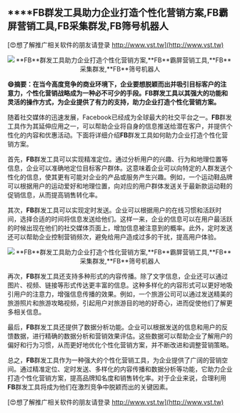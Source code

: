 ## ****FB**群发工具助力企业打造个性化营销方案,**FB**霸屏营销工具,**FB**采集群发,**FB**筛号机器人**

[😍想了解推广相关软件的朋友请登录 http://www.vst.tw](http://www.vst.tw)

 <center><img src="https://vst.tw/MP4/tuiguang/png/3.png" alt="**FB**群发工具助力企业打造个性化营销方案,**FB**霸屏营销工具,**FB**采集群发,**FB**筛号机器人"></center>

**😄摘要：在当今高度竞争的商业环境下，企业要想脱颖而出并吸引目标客户的注意力，个性化营销战略成为一种必不可少的手段。**FB**群发工具以其强大的功能和灵活的操作方式，为企业提供了有力的支持，助力企业打造个性化营销方案。**

随着社交媒体的迅速发展，Facebook已经成为全球最大的社交平台之一。**FB**群发工具作为其延伸应用之一，可以帮助企业将自身的信息推送给潜在客户，并提供个性化的内容和优惠活动。下面将详细介绍**FB**群发工具如何助力企业打造个性化营销方案。

首先，**FB**群发工具可以实现精准定位。通过分析用户的兴趣、行为和地理位置等信息，企业可以准确地定位目标客户群体。这意味着企业可以向特定的人群发送个性化的信息，使其更有可能对企业的产品或服务产生兴趣。例如，一个运动鞋品牌可以根据用户的运动爱好和地理位置，向对应的用户群体发送关于最新款运动鞋的促销信息，从而提高销售转化率。

其次，**FB**群发工具可以实现定时发送。企业可以根据用户的在线习惯和活跃时间，选择合适的时间将信息发送给他们。这样一来，企业的信息可以在用户最活跃的时候出现在他们的社交媒体页面上，增加信息被注意到的概率。此外，定时发送还可以帮助企业控制营销频次，避免给用户造成过多的干扰，提高用户体验。

 <center><img src="https://vst.tw/MP4/tuiguang/png/5.png" alt="**FB**群发工具助力企业打造个性化营销方案,**FB**霸屏营销工具,**FB**采集群发,**FB**筛号机器人"></center>

再次，**FB**群发工具还支持多种形式的内容传播。除了文字信息，企业还可以通过图片、视频、链接等形式传达更丰富的信息。这种多样化的内容形式可以更好地吸引用户的注意力，增强信息传播的效果。例如，一个旅游公司可以通过发送精美的旅游照片和旅游攻略视频，引起用户对旅游目的地的好奇心，进而促使他们了解更多相关信息。

最后，**FB**群发工具还提供了数据分析功能。企业可以根据发送的信息和用户的反馈数据，进行精确的数据分析和营销效果评估。这些数据可以帮助企业了解用户的偏好和行为习惯，从而更好地优化个性化营销方案，并不断改进和调整营销策略。

总之，**FB**群发工具作为一种强大的个性化营销工具，为企业提供了广阔的营销空间。通过精准定位、定时发送、多样化的内容传播和数据分析等功能，它助力企业打造个性化营销方案，提高品牌知名度和销售转化率。对于企业来说，合理利用**FB**群发工具将成为他们在激烈竞争中脱颖而出的关键因素。

[😍想了解推广相关软件的朋友请登录 http://www.vst.tw](http://www.vst.tw)



